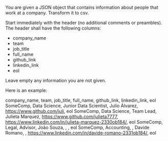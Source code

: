 You are given a JSON object that contains information about people that work at a company.
Transform it to csv. 

Start immediately with the header (no additional comments or preambles). The header shall have the following columns:

- company_name
- team
- job_title
- full_name
- github_link
- linkedin_link
- eol

Leave empty any information you are not given. 

Here is an example:

company_name, team, job_title, full_name, github_link, linkedin_link, eol
SomeComp, Data Science, Junior Data Scientist, Julio Álvarez, https://www.github.com/juli, eol
SomeComp, Data Science, Team Lead, Julieta Marquez, https://www.github.com/julieta7777, https://www.linkedin.com/in/julieta-marquez-2330ob184/, eol
SomeComp, Legal, Advisor, João Souza, , , eol
SomeComp, Accounting, , Davide Romano, , https://www.linkedin.com/in/davide-romano-2331ob184/, eol